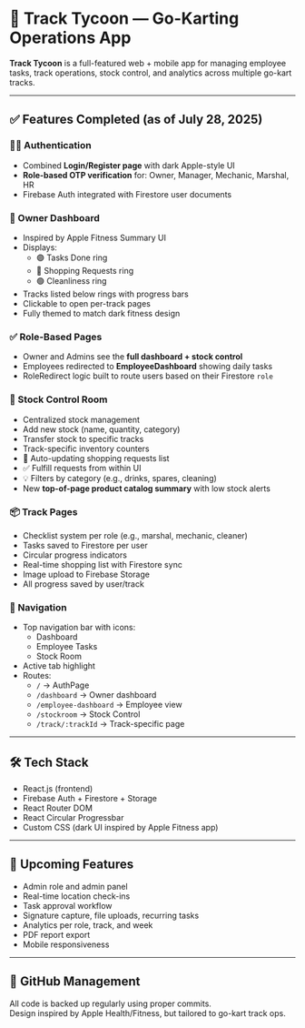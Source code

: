 # 🏁 Track Tycoon — Go-Karting Operations App

**Track Tycoon** is a full-featured web + mobile app for managing employee tasks, track operations, stock control, and analytics across multiple go-kart tracks.

---

## ✅ Features Completed (as of July 28, 2025)

### 🧑‍💼 Authentication
- Combined **Login/Register page** with dark Apple-style UI
- **Role-based OTP verification** for: Owner, Manager, Mechanic, Marshal, HR
- Firebase Auth integrated with Firestore user documents

### 🎯 Owner Dashboard
- Inspired by Apple Fitness Summary UI
- Displays:
  - 🟣 Tasks Done ring
  - 🔵 Shopping Requests ring
  - 🟢 Cleanliness ring
- Tracks listed below rings with progress bars
- Clickable to open per-track pages
- Fully themed to match dark fitness design

### ✅ Role-Based Pages
- Owner and Admins see the **full dashboard + stock control**
- Employees redirected to **EmployeeDashboard** showing daily tasks
- RoleRedirect logic built to route users based on their Firestore `role`

### 🛒 Stock Control Room
- Centralized stock management
- Add new stock (name, quantity, category)
- Transfer stock to specific tracks
- Track-specific inventory counters
- 🔔 Auto-updating shopping requests list
- ✅ Fulfill requests from within UI
- 💡 Filters by category (e.g., drinks, spares, cleaning)
- New **top-of-page product catalog summary** with low stock alerts

### 📦 Track Pages
- Checklist system per role (e.g., marshal, mechanic, cleaner)
- Tasks saved to Firestore per user
- Circular progress indicators
- Real-time shopping list with Firestore sync
- Image upload to Firebase Storage
- All progress saved by user/track

### 🧭 Navigation
- Top navigation bar with icons:
  - Dashboard
  - Employee Tasks
  - Stock Room
- Active tab highlight
- Routes:
  - `/` → AuthPage
  - `/dashboard` → Owner dashboard
  - `/employee-dashboard` → Employee view
  - `/stockroom` → Stock Control
  - `/track/:trackId` → Track-specific page

---

## 🛠 Tech Stack

- React.js (frontend)
- Firebase Auth + Firestore + Storage
- React Router DOM
- React Circular Progressbar
- Custom CSS (dark UI inspired by Apple Fitness app)

---

## 🚧 Upcoming Features

- Admin role and admin panel
- Real-time location check-ins
- Task approval workflow
- Signature capture, file uploads, recurring tasks
- Analytics per role, track, and week
- PDF report export
- Mobile responsiveness

---

## 📂 GitHub Management

All code is backed up regularly using proper commits.  
Design inspired by Apple Health/Fitness, but tailored to go-kart track ops.